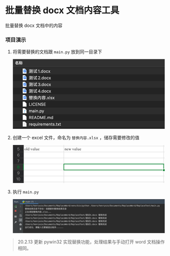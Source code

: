 # 批量替换 docx 文档内容工具
批量替换 docx 文档中的内容

### 项目演示

1. 将需要替换的文档跟 `main.py` 放到同一目录下

   ![](https://raw.githubusercontent.com/henryxzx/Image-Post/master/img/20200205183215.png?token=AIRCYLA23DFKIWXRILODAPC6HKM62)

   

2. 创建一个 excel 文件，命名为 `替换内容.xlsx` ，储存需要修改的值

   ![](https://raw.githubusercontent.com/henryxzx/Image-Post/master/img/20200205200010.png?token=AIRCYLAQLMKLI2YTOEL5XEK6HKXIS)

   

3. 执行 `main.py`

   ![](https://raw.githubusercontent.com/henryxzx/Image-Post/master/img/20200205200149.png?token=AIRCYLBTFGIXNGUBDM4DA6C6HKXOY)
   

> 20.2.13 更新 pywin32 实现替换功能，处理结果与手动打开 word 文档操作相同。
